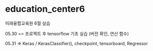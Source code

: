 # education_center6
미래융합교육원 6월 실습

05.30 => 프로젝트 후 tensorflow 기초 실습 (버전 확인, 연산 함수)

05.31 => Keras / KerasClassifier(), checkpoint, tensorboard, Regressor
